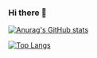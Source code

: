 ### Hi there 👋

[![Anurag's GitHub stats](https://github-readme-stats.vercel.app/api?username=YigesMx)](https://github.com/YigesMx)

[![Top Langs](https://github-readme-stats.vercel.app/api/top-langs/?username=YigesMx)](https://github.com/YigesMx)

<!--
**YigesMx/YigesMx** is a ✨ _special_ ✨ repository because its `README.md` (this file) appears on your GitHub profile.

Here are some ideas to get you started:

- 🔭 I’m currently working on ...
- 🌱 I’m currently learning ...
- 👯 I’m looking to collaborate on ...
- 🤔 I’m looking for help with ...
- 💬 Ask me about ...
- 📫 How to reach me: ...
- 😄 Pronouns: ...
- ⚡ Fun fact: ...
-->
